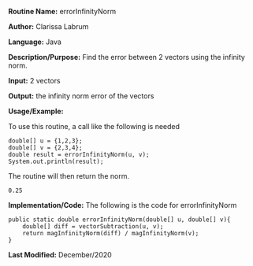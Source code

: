 **Routine Name:** errorInfinityNorm  

**Author:** Clarissa Labrum

**Language:** Java

**Description/Purpose:** Find the error between 2 vectors using the infinity norm.

**Input:** 2 vectors

**Output:**  the infinity norm error of the vectors

**Usage/Example:**

To use this routine, a call like the following is needed

    double[] u = {1,2,3};
    double[] v = {2,3,4};
    double result = errorInfinityNorm(u, v);
    System.out.println(result);
    
The routine will then return the norm.

    0.25

**Implementation/Code:** The following is the code for errorInfinityNorm

    public static double errorInfinityNorm(double[] u, double[] v){
        double[] diff = vectorSubtraction(u, v);
        return magInfinityNorm(diff) / magInfinityNorm(v);
    }

**Last Modified:** December/2020
